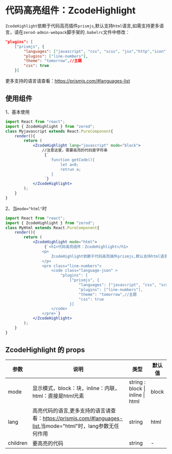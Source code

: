 # 代码高亮组件：ZcodeHighlight

`ZcodeHighlight`依赖于代码高亮插件`prismjs`,默认支持`html`语言,如需支持更多语言，请在`zerod-admin-webpack`脚手架的`.babelrc`文件中修改：

```json
"plugins": [
    ["prismjs", {
        "languages": ["javascript", "css", "scss", "jsx","http","icon","java","json","yaml"],//已设置支持的语言，
        "plugins": ["line-numbers"],
        "theme": "tomorrow",//主题
        "css": true
    }]
```

更多支持的语言请查看：<a href="https://prismjs.com/#languages-list" target="_blank">https://prismjs.com/#languages-list</a>

## 使用组件

1、基本使用

```jsx
import React from "react";
import { ZcodeHighlight } from "zerod";
class Myjavascript extends React.PureComponent{
    render(){
        return (
            <ZcodeHighlight lang="javascript" mode="block">
                //注意这里，需要高亮的代码是字符串
                 {`
                    function getCode(){
                        let a=0;
                        retrun a;
                    }
                 `}
            </ZcodeHighlight>
        );
    }
}
```

2、当`mode="html"`时

```jsx
import React from "react";
import { ZcodeHighlight } from "zerod";
class MyHtml extends React.PureComponent{
    render(){
        return (
            <ZcodeHighlight mode="html">
                 {`<h1>代码高亮组件：ZcodeHighlight</h1>
				<p>
					ZcodeHighlight依赖于代码高亮插件prismjs,默认支持html语言,如需支持更多语言，请在zerod-admin-webpack脚手架的.babelrc文件中修改：
				</p>
				<pre class="line-numbers">
					<code class="language-json" >
                        "plugins": [
                            ["prismjs", {
                                "languages": ["javascript", "css", "scss", "jsx","http","icon","java","json","yaml"],//设置支持的语言，
                                "plugins": ["line-numbers"],
                                "theme": "tomorrow",//主题
                                "css": true
                            }]
                    </code>
				</pre>`}
            </ZcodeHighlight>
        );
    }
}
```

## ZcodeHighlight 的 props

<table>
	<thead>
		<tr>
			<th>参数</th>
			<th>说明</th>
			<th>类型</th>
			<th>默认值</th>
		</tr>
	</thead>
	<tbody>
		<tr>
			<td>mode</td>
			<td>显示模式，block：块，inline：内联，html：直接是html元素</td>
			<td>string : block | inline | html</td>
			<td>block</td>
		</tr>
		<tr>
			<td>lang</td>
			<td>高亮代码的语言,更多支持的语言请查看：<a href="https://prismjs.com/#languages-list" target="_blank">https://prismjs.com/#languages-list</a>,当mode="html"时，lang参数无任何作用</td>
			<td>string</td>
			<td>html</td>
		</tr>
        <tr>
			<td>children</td>
			<td>要高亮的代码</td>
			<td>string</td>
			<td>-</td>
		</tr>
	</tbody>
</table>
